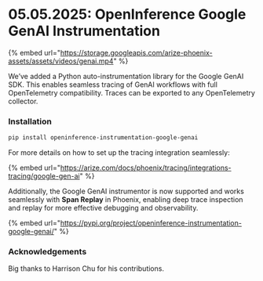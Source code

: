 # 05.05.2025: OpenInference Google GenAI Instrumentation

{% embed url="https://storage.googleapis.com/arize-phoenix-assets/assets/videos/genai.mp4" %}

We’ve added a Python auto-instrumentation library for the Google GenAI SDK. This enables seamless tracing of GenAI workflows with full OpenTelemetry compatibility. Traces can be exported to any OpenTelemetry collector.

### Installation

```bash
pip install openinference-instrumentation-google-genai
```

For more details on how to set up the tracing integration seamlessly:

{% embed url="https://arize.com/docs/phoenix/tracing/integrations-tracing/google-gen-ai" %}

Additionally, the Google GenAI instrumentor is now supported and works seamlessly with **Span Replay** in Phoenix, enabling deep trace inspection and replay for more effective debugging and observability.

{% embed url="https://pypi.org/project/openinference-instrumentation-google-genai/" %}

### Acknowledgements

Big thanks to Harrison Chu for his contributions.&#x20;
